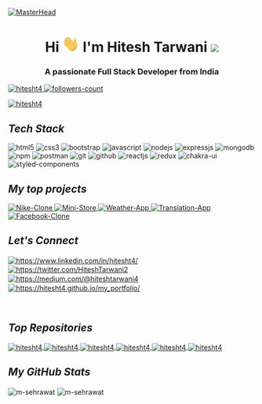 [![MasterHead](https://user-images.githubusercontent.com/97459069/225276135-cc157328-5151-4da3-8302-00931eb81973.PNG)](https://hitesht4.github.io/my_portfolio/)
<h1 align="center">
    Hi
    <img src="https://raw.githubusercontent.com/ABSphreak/ABSphreak/master/gifs/Hi.gif" width="35">
    I'm Hitesh Tarwani
    <img src="https://camo.githubusercontent.com/d3359cb00ab0b5ed8f2e1fe3fceb4fbaf3b614340f8c0db99c17b9f50b351770/68747470733a2f2f656d6f6a69732e736c61636b6d6f6a69732e636f6d2f656d6f6a69732f696d616765732f313533313834393433302f343234362f626c6f622d73756e676c61737365732e6769663f31353331383439343330" width="35">
</h1>
<h3 align="center">A passionate Full Stack Developer from India</h3>

<p align="left">
    <a href="https://github.com/hitesht4">
        <img src="https://komarev.com/ghpvc/?username=hitesht4&label=Profile%20views&color=0e75b6&style=flat" alt="hitesht4" />
    </a>
    <a href="https://github.com/hitesht4?tab=followers">
        <img src="https://img.shields.io/github/followers/hitesht4?label=Followers&style=social" alt="followers-count">
    </a>
</p>

<p align="left"> <a href="https://github.com/ryo-ma/github-profile-trophy"><img src="https://github-profile-trophy.vercel.app/?username=hitesht4" alt="hitesht4" /></a> </p>



<h2><i>Tech Stack</i></h2>

<p>
    <img src="https://img.shields.io/badge/HTML5-E34F26?style=for-the-badge&logo=html5&logoColor=white" alt="html5" />
    <img src="https://img.shields.io/badge/CSS3-1572B6?style=for-the-badge&logo=css3&logoColor=white" alt="css3" />
    <img src="https://img.shields.io/badge/Bootstrap-563D7C?style=for-the-badge&logo=bootstrap&logoColor=white" alt="bootstrap" />
    <img src="https://img.shields.io/badge/JavaScript-323330?style=for-the-badge&logo=javascript&logoColor=F7DF1E" alt="javascript" />
    <img src="https://img.shields.io/badge/Node.js-339933?style=for-the-badge&logo=nodedotjs&logoColor=white" alt="nodejs" />
    <img src="https://img.shields.io/badge/Express.js-000000?style=for-the-badge&logo=express&logoColor=white" alt="expressjs" />
    <img src="https://img.shields.io/badge/MongoDB-4EA94B?style=for-the-badge&logo=mongodb&logoColor=white" alt="mongodb" />
    <img src="https://img.shields.io/badge/npm-CB3837?style=for-the-badge&logo=npm&logoColor=white" alt="npm" />
    <img src="https://img.shields.io/badge/Postman-FF6C37?style=for-the-badge&logo=Postman&logoColor=white" alt="postman" />
    <img src="https://img.shields.io/badge/Git-f44d27?style=for-the-badge&logo=git&logoColor=white" alt="git" />
    <img src="https://img.shields.io/badge/GitHub-100000?style=for-the-badge&logo=github&logoColor=white" alt="github" />
    <img src="https://img.shields.io/badge/React-20232A?style=for-the-badge&logo=react&logoColor=61DAFB" alt="reactjs" />
    <img src="https://img.shields.io/badge/Redux-593D88?style=for-the-badge&logo=redux&logoColor=white" alt="redux" />
    <img src="https://img.shields.io/badge/Chakra%20UI-3bc7bd?style=for-the-badge&logo=chakraui&logoColor=white" alt="chakra-ui" />
    <img src="https://img.shields.io/badge/styled--components-DB7093?style=for-the-badge&logo=styled-components&logoColor=white" alt="styled-components" />

<h2><i>My top projects</i></h2>

<p align="left">
    <a href="https://github.com/hitesht4/Bewakoof.com-Clone" target="blank">
        <img src="https://img.shields.io/static/v1?style=for-the-badge&message=Bewakoof.com Clone&color=000000&logo=Nike&logoColor=FFFFFF&label=" alt="Nike-Clone" />
    </a>
    <a href="https://github.com/hitesht4/Clockify_Clone" target="blank">
        <img src="https://img.shields.io/static/v1?style=for-the-badge&message=Clockify Clone&color=1BB91F&logo=tmux&logoColor=FFFFFF&label=" alt="Mini-Store" />
    </a>
    <a href="https://github.com/hitesht4/Netflix" target="blank">
        <img src="https://img.shields.io/static/v1?style=for-the-badge&message=Netflix Clone&color=FD3A5C&logo=hotjar&logoColor=FFFFFF&label=" alt="Weather-App" />
    </a>
    <a href="https://github.com/hitesht4/nordstrom" target="blank">
        <img src="https://img.shields.io/static/v1?style=for-the-badge&message=Nordstrom Clone&color=840010&logo=Signal&logoColor=FFFFFF&label=" alt="Translation-App" />
    </a>
    <a href="https://github.com/hitesht4/react_chat_app" target="blank">
        <img src="https://img.shields.io/static/v1?style=for-the-badge&message=Chat App&color=1a78f4&logo=whatsapp&logoColor=FFFFFF&label=" alt="Facebook-Clone" />
    </a>
</p>

<h2><i>Let's Connect</i></h2>
<p align="left">
    <a href="https://www.linkedin.com/in/hitesht4/">
        <img align="center" src="https://img.shields.io/badge/LinkedIn-0077B5?style=for-the-badge&logo=linkedin&logoColor=white" alt="https://www.linkedin.com/in/hitesht4/" />
    </a>
    <a href="https://twitter.com/HiteshTarwani2">
        <img align="center" src="https://img.shields.io/badge/Twitter-1DA1F2?style=for-the-badge&logo=twitter&logoColor=white" alt="https://twitter.com/HiteshTarwani2" />
    </a>
    <a  href="mailto:hiteshtarwani4@gmail.com">
        <img align="center" src="https://img.shields.io/badge/Gmail-D14836?style=for-the-badge&logo=gmail&logoColor=white" alt="https://medium.com/@hiteshtarwani4" />
    </a>
    <a href="https://hitesht4.github.io/my_portfolio/">
        <img align="center" src="https://img.shields.io/badge/Portfolio-18A303?style=for-the-badge&logo=ionic&logoColor=white"           alt="https://hitesht4.github.io/my_portfolio/" />
    </a>
</p>
<br>

<h2><i>Top Repositories</i></h2>

<p>
   <a href="https://github.com/hitesht4/Bewakoof.com-Clone" target="blank">
         <img align="center" src="https://github-readme-stats.vercel.app/api/pin/?username=hitesht4&repo=Bewakoof.com-Clone&locale=en&border_radius=0&theme=dark" alt="hitesht4" />
    </a>
        <a href="https://github.com/hitesht4/Clockify_Clone" target="blank">
        <img align="center" src="https://github-readme-stats.vercel.app/api/pin/?username=hitesht4&repo=Clockify_Clone&locale=en&border_radius=0&theme=dark" alt="hitesht4" />
    </a>
    <a href="https://github.com/hitesht4/Netflix" target="blank">
        <img align="center" src="https://github-readme-stats.vercel.app/api/pin/?username=hitesht4&repo=Netflix&locale=en&border_radius=0&theme=dark" alt="hitesht4" />
    </a>
    <a href="https://github.com/hitesht4/nordstrom" target="blank">
         <img align="center" src="https://github-readme-stats.vercel.app/api/pin/?username=hitesht4&repo=nordstrom&locale=en&border_radius=0&theme=dark" alt="hitesht4" />
    </a>
      <a href="https://github.com/hitesht4/Banggood-Clone" target="blank">
        <img align="center" src="https://github-readme-stats.vercel.app/api/pin/?username=hitesht4&repo=Banggood-Clone&locale=en&border_radius=0&theme=dark" alt="hitesht4" />
    </a>  
    <a href="https://github.com/hitesht4/react_chat_app" target="blank">
        <img align="center" src="https://github-readme-stats.vercel.app/api/pin/?username=hitesht4&repo=react_chat_app&locale=en&border_radius=0&theme=dark" alt="hitesht4" />
    </a>  
    
</p>

<!----------------------------------- GitHub Stats Section ------------------------------------>

<h2><i>My GitHub Stats</i></h2>

<p>
    <img align="center" src="https://github.com/anuraghazra/github-readme-stats/api?username=hitesht4&show_icons=true&include_all_commits=true&count_private=true&hide=issues,contribs&border_radius=0&locale=en&theme=dark" alt="m-sehrawat" height="139" />
    <img align="center" src="https://github-readme-stats.vercel.app/api/top-langs/?username=hitesht4&layout=compact&exclude_repo=Lybrate-Website-Clone-Version-2.0,Lybrate-Website-Clone,Adidas-Clone&hide=Shell&border_radius=0&theme=dark" alt="m-sehrawat" height="139" />
</p>
<br>
<!--      <img
                src="https://github-readme-streak-stats.herokuapp.com/?user=hitesht4&theme=dark"
                alt="streak"
    /> -->





